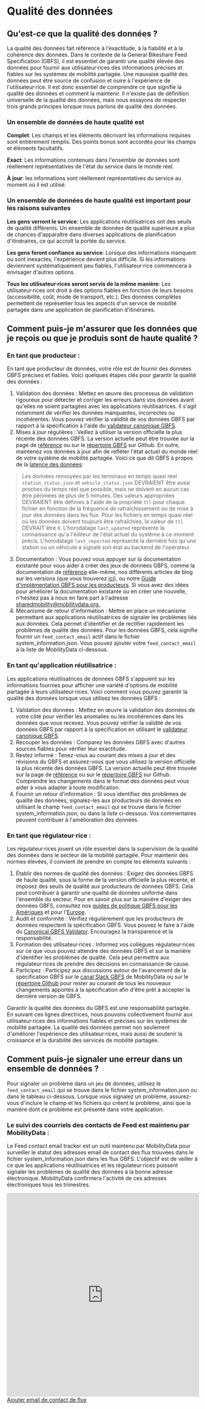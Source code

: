 # Qualité des données

## Qu'est-ce que la qualité des données ?

La qualité des données fait référence à l'exactitude, à la fiabilité et à la cohérence des données. Dans le contexte de la General Bikeshare Feed Specification (GBFS), il est essentiel de garantir une qualité élevée des données pour fournir aux utilisateur·rices des informations précises et fiables sur les systèmes de mobilité partagée. Une mauvaise qualité des données peut être source de confusion et nuire à l'expérience de l'utilisateur·rice. Il est donc essentiel de comprendre ce que signifie la qualité des données et comment la maintenir. Il n'existe pas de définition universelle de la qualité des données, mais nous essayons de respecter trois grands principes lorsque nous parlons de qualité des données.

### Un ensemble de données de haute qualité est

**Complet**: Les champs et les éléments décrivant les informations requises sont entièrement remplis. Des points bonus sont accordés pour les champs et éléments facultatifs.

**Exact**: Les informations contenues dans l'ensemble de données sont réellement représentatives de l'état du service dans le monde réel.

**À jour**: les informations sont réellement représentatives du service au moment où il est utilisé.

### Un ensemble de données de haute qualité est important pour les raisons suivantes

**Les gens verront le service**: Les applications réutilisatrices ont des seuils de qualité différents. Un ensemble de données de qualité supérieure a plus de chances d'apparaître dans diverses applications de planification d'itinéraires, ce qui accroît la portée du service.

**Les gens feront confiance au service**: Lorsque des informations manquent ou sont inexactes, l'expérience devient plus difficile. Si les informations deviennent systématiquement peu fiables, l'utilisateur·rice commencera à envisager d'autres options.

**Tous les utilisateur·rices seront servis de la même manière**: Les utilisateur·rices ont droit à des options fiables en fonction de leurs besoins (accessibilité, coût, mode de transport, etc.). Des données complètes permettent de représenter tous les aspects d'un service de mobilité partagée dans une application de planification d'itinéraires.

## Comment puis-je m'assurer que les données que je reçois ou que je produis sont de haute qualité ?

### En tant que producteur :

En tant que producteur de données, votre rôle est de fournir des données GBFS précises et fiables. Voici quelques étapes clés pour garantir la qualité des données :

1. Validation des données : Mettez en œuvre des processus de validation rigoureux pour détecter et corriger les erreurs dans vos données avant qu'elles ne soient partagées avec les applications réutilisatrices. Il s'agit notamment de vérifier les données manquantes, incorrectes ou incohérentes. Vous pouvez vérifier la validité de vos données GBFS par rapport à la spécification à l'aide du [validateur canonique GBFS](https://gbfs-validator.mobilitydata.org/).
2. Mises à jour régulières : Veillez à utiliser la version officielle la plus récente des données GBFS. La version actuelle peut être trouvée sur la page de [référence](../specification/reference) ou sur le [répertoire GBFS](https://github.com/MobilityData/gbfs/blob/master/README.md#current-version-recommended) sur Github. En outre, maintenez vos données à jour afin de refléter l'état actuel du monde réel de votre système de mobilité partagée. Voici ce que dit GBFS à propos de la [latence des données](../specification/reference/#data-latency):

> Les données renvoyées par les terminaux en temps quasi réel `station_status.json` et `vehicle_status.json` DEVRAIENT être aussi proches du temps réel que possible, mais ne doivent en aucun cas être périmées de plus de 5 minutes. Des valeurs appropriées DEVRAIENT être définies à l'aide de la propriété `ttl` pour chaque fichier en fonction de la fréquence de rafraîchissement ou de mise à jour des données dans les flux. Pour les fichiers en temps quasi réel où les données doivent toujours être rafraîchies, la valeur de `ttl` DEVRAIT être `0`. L'horodatage `last_updated` représente la connaissance qu'a l'éditeur de l'état actuel du système à ce moment précis. L'horodatage `last_reported` représente la dernière fois qu'une station ou un véhicule a signalé son état au backend de l'opérateur.

3. Documentation : Vous pouvez vous appuyer sur la documentation existante pour vous aider à créer des jeux de données GBFS, comme la documentation de [référence](../specification/reference) elle-même, nos différents articles de blog sur les versions (que vous trouverez [ici](https://mobilitydata.org/category/sm/)), ou notre [Guide d'implémentation GBFS pour les producteurs](../learn/guide/). Si vous avez des idées pour améliorer la documentation existante ou en créer une nouvelle, n'hésitez pas à nous en faire part à l'adresse [sharedmobility@mobilitydata.org.](mailto:sharedmobility@mobilitydata.org)
4. Mécanisme de retour d'information : Mettre en place un mécanisme permettant aux applications réutilisatrices de signaler les problèmes liés aux données. Cela permet d'identifier et de rectifier rapidement les problèmes de qualité des données. Pour les données GBFS, cela signifie fournir un `feed_contact_email` actif dans le fichier system_information.json. Vous pouvez ajouter votre `feed_contact_email` à la liste de MobilityData ci-dessous.

### En tant qu'application réutilisatrice :

Les applications réutilisatrices de données GBFS s'appuient sur les informations fournies pour afficher une variété d'options de mobilité partagée à leurs utilisateur·rices. Voici comment vous pouvez garantir la qualité des données lorsque vous utilisez les données GBFS :

1. Validation des données : Mettez en œuvre la validation des données de votre côté pour vérifier les anomalies ou les incohérences dans les données que vous recevez. Vous pouvez vérifier la validité de vos données GBFS par rapport à la spécification en utilisant le [validateur canonique GBFS](https://gbfs-validator.mobilitydata.org/).
2. Recouper les données : Comparez les données GBFS avec d'autres sources fiables pour vérifier leur exactitude.
3. Restez informé : Tenez-vous au courant des mises à jour et des révisions du GBFS et assurez-vous que vous utilisez la version officielle la plus récente des données GBFS. La version actuelle peut être trouvée sur la page de [référence](../specification/reference) ou sur le [répertoire GBFS](https://github.com/MobilityData/gbfs/blob/master/README.md#current-version-recommended) sur Github. Comprendre les changements dans le format des données peut vous aider à vous adapter à toute modification.
4. Fournir un retour d'information : Si vous identifiez des problèmes de qualité des données, signalez-les aux producteurs de données en utilisant le champ `feed_contact_email` qui se trouve dans le fichier system_information.json, ou dans la liste ci-dessous. Vos commentaires peuvent contribuer à l'amélioration des données.

### En tant que régulateur·rice :

Les régulateur·rices jouent un rôle essentiel dans la supervision de la qualité des données dans le secteur de la mobilité partagée. Pour maintenir des normes élevées, il convient de prendre en compte les éléments suivants :

1. Établir des normes de qualité des données : Exigez des données GBFS de haute qualité, sous la forme de la version officielle la plus récente, et imposez des seuils de qualité aux producteurs de données GBFS. Cela peut contribuer à garantir une qualité de données uniforme dans l'ensemble du secteur. Pour en savoir plus sur la manière d'exiger des données GBFS, consultez nos [guides de politique GBFS pour les Amériques](../learn/white-papers/data-policy/) et pour l'[Europe](../learn/white-papers/data-policy-europe/).
2. Audit et conformité : Vérifiez régulièrement que les producteurs de données respectent la spécification GBFS. Vous pouvez le faire à l'aide du [Canonical GBFS Validator](https://gbfs-validator.mobilitydata.org/). Encouragez la transparence et la responsabilité.
3. Formation des utilisateur·rices : Informez vos collègues régulateur·rices sur ce que vous pouvez attendre des données GBFS et sur la manière d'identifier les problèmes de qualité. Cela peut permettre aux régulateur·rices de prendre des décisions en connaissance de cause.
4. Participez : Participez aux discussions autour de l'avancement de la spécification GBFS sur le [canal Slack GBFS](https://share.mobilitydata.org/slack) de MobilityData ou sur le [répertoire Github](https://github.com/MobilityData/gbfs) pour rester au courant de tous les nouveaux changements apportés à la spécification afin d'être prêt à accepter la dernière version de GBFS.

Garantir la qualité des données du GBFS est une responsabilité partagée. En suivant ces lignes directrices, nous pouvons collectivement fournir aux utilisateur·rices des informations fiables et précises sur les systèmes de mobilité partagée. La qualité des données permet non seulement d'améliorer l'expérience des utilisateur·rices, mais aussi de soutenir la croissance et la durabilité des services de mobilité partagée.

## Comment puis-je signaler une erreur dans un ensemble de données ?

Pour signaler un problème dans un jeu de données, utilisez le `feed_contact_email` qui se trouve dans le fichier system_information.json ou dans le tableau ci-dessous. Lorsque vous signalez un problème, assurez-vous d'inclure le champ et les fichiers qui créent le problème, ainsi que la manière dont ce problème est présenté dans votre application.

### Le suivi des courriels des contacts de Feed est maintenu par MobilityData :

Le Feed contact email tracker est un outil maintenu par MobilityData pour surveiller le statut des adresses email de contact des flux trouvées dans le fichier system_information.json dans les flux GBFS. L'objectif est de veiller à ce que les applications réutilisatrices et les régulateur·rices puissent signaler les problèmes de qualité des données à la bonne adresse électronique. MobilityData confirmera l'activité de ces adresses électroniques tous les trimestres.

<iframe class="airtable-embed" src="https://airtable.com/embed/appHUE6vwjsrChp7i/shrpbG9d4vJZnsvXC?backgroundColor=blue&viewControls=on" frameborder="0" onmousewheel="" width="100%" height="533" style="background: transparent; border: 1px solid #ccc;"></iframe>
<a class="button" href="https://airtable.com/appHUE6vwjsrChp7i/shrk257EznkmC0elp">Ajouter email de contact de flux</a>
